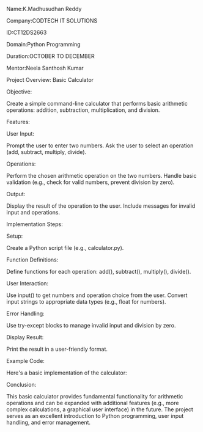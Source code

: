 Name:K.Madhusudhan Reddy

Company:CODTECH IT SOLUTIONS

ID:CT12DS2663

Domain:Python Programming

Duration:OCTOBER TO DECEMBER

Mentor:Neela Santhosh Kumar

Project Overview: Basic Calculator

Objective:

Create a simple command-line calculator that performs basic arithmetic operations: addition, subtraction, multiplication, and division.

Features:

User Input:

Prompt the user to enter two numbers. Ask the user to select an operation (add, subtract, multiply, divide).

Operations:

Perform the chosen arithmetic operation on the two numbers. Handle basic validation (e.g., check for valid numbers, prevent division by zero).

Output:

Display the result of the operation to the user. Include messages for invalid input and operations.

Implementation Steps:

Setup:

Create a Python script file (e.g., calculator.py).

Function Definitions:

Define functions for each operation: add(), subtract(), multiply(), divide().

User Interaction:

Use input() to get numbers and operation choice from the user. Convert input strings to appropriate data types (e.g., float for numbers).

Error Handling:

Use try-except blocks to manage invalid input and division by zero.

Display Result:

Print the result in a user-friendly format.

Example Code:

Here's a basic implementation of the calculator:

Conclusion:

This basic calculator provides fundamental functionality for arithmetic operations and can be expanded with additional features (e.g., more complex calculations, a graphical user interface) in the future. The project serves as an excellent introduction to Python programming, user input handling, and error management.

